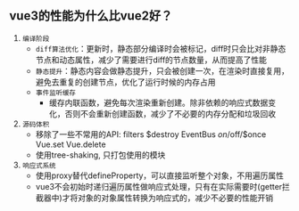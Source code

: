 ## vue3的性能为什么比vue2好？
1. `编译阶段`
     - `diff算法优化`：更新时，静态部分编译时会被标记，diff时只会比对非静态节点和动态属性，减少了需要进行diff的节点数量，从而提高了性能
     - `静态提升`：静态内容会做静态提升，只会被创建一次，在渲染时直接复用，避免去重复的创建节点，优化了运行时候的内存占用
     - `事件监听缓存`
       - 缓存内联函数，避免每次渲染重新创建。除非依赖的响应式数据变化，否则不会重新创建函数，减少了不必要的内存分配和垃圾回收
2. `源码体积`
     - 移除了一些不常用的API: filters $destroy  EventBus $on/$off/$once Vue.set Vue.delete
     - 使用tree-shaking, 只打包使用的模块
3. `响应式系统`
      - 使用proxy替代defineProperty，可以直接监听整个对象，不用遍历属性
      - vue3不会初始时递归遍历属性做响应式处理，只有在实际需要时(getter拦截器中)才将对象的对象属性转换为响应式的，减少不必要的性能开销
